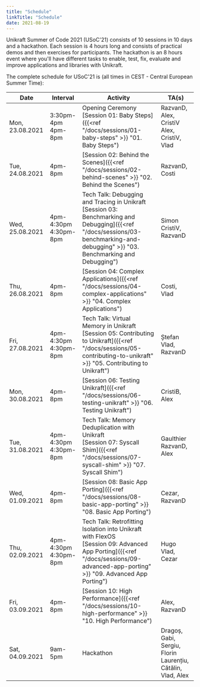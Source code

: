 ```yaml
---
title: "Schedule"
linkTitle: "Schedule"
date: 2021-08-19
---
```


Unikraft Summer of Code 2021 (USoC'21) consists of 10 sessions in 10 days and a hackathon.
Each session is 4 hours long and consists of practical demos and then exercises for participants.
The hackathon is an 8 hours event where you'll have different tasks to enable, test, fix, evaluate and improve applications and libraries with Unikraft.

The complete schedule for USoC'21 is (all times in CEST - Central European Summer Time):

| Date | Interval | Activity | TA(s) |
|------|----------|----------|-------------|
| Mon, 23.08.2021 | 3:30pm-4pm<br/> 4pm-8pm| Opening Ceremony<br/> [Session 01: Baby Steps]({{<ref "/docs/sessions/01-baby-steps" >}} "01. Baby Steps") | RazvanD, Alex, CristiV <br/> Alex, CristiV, Vlad |
| Tue, 24.08.2021 | 4pm-8pm | [Session 02: Behind the Scenes]({{<ref "/docs/sessions/02-behind-scenes" >}} "02. Behind the Scenes") | RazvanD, Costi |
| Wed, 25.08.2021 | 4pm-4:30pm<br/> 4:30pm-8pm | Tech Talk: Debugging and Tracing in Unikraft<br /> [Session 03: Benchmarking and Debugging]({{<ref "/docs/sessions/03-benchmarking-and-debugging" >}} "03. Benchmarking and Debugging") | Simon<br /> CristiV, RazvanD |
| Thu, 26.08.2021 | 4pm-8pm | [Session 04: Complex Applications]({{<ref "/docs/sessions/04-complex-applications" >}} "04. Complex Applications") | Costi, Vlad |
| Fri, 27.08.2021 | 4pm-4:30pm<br/> 4:30pm-8pm | Tech Talk: Virtual Memory in Unikraft<br/> [Session 05: Contributing to Unikraft]({{<ref "/docs/sessions/05-contributing-to-unikraft" >}} "05. Contributing to Unikraft") | Ștefan<br/> Vlad, RazvanD |
| Mon, 30.08.2021 | 4pm-8pm | [Session 06: Testing Unikraft]({{<ref "/docs/sessions/06-testing-unikraft" >}} "06. Testing Unikraft") | CristiB, Alex |
| Tue, 31.08.2021 | 4pm-4:30pm<br/> 4:30pm-8pm | Tech Talk: Memory Deduplication with Unikraft<br/> [Session 07: Syscall Shim]({{<ref "/docs/sessions/07-syscall-shim" >}} "07. Syscall Shim") | Gaulthier<br/> RazvanD, Alex |
| Wed, 01.09.2021 | 4pm-8pm | [Session 08: Basic App Porting]({{<ref "/docs/sessions/08-basic-app-porting" >}} "08. Basic App Porting") | Cezar, RazvanD |
| Thu, 02.09.2021 | 4pm-4:30pm<br/> 4:30pm-8pm | Tech Talk: Retrofitting Isolation into Unikraft with FlexOS<br/> [Session 09: Advanced App Porting]({{<ref "/docs/sessions/09-advanced-app-porting" >}} "09. Advanced App Porting") | Hugo<br/> Vlad, Cezar |
| Fri, 03.09.2021 | 4pm-8pm | [Session 10: High Performance]({{<ref "/docs/sessions/10-high-performance" >}} "10. High Performance") | Alex, RazvanD |
| Sat, 04.09.2021 | 9am-5pm | Hackathon | Dragoș, Gabi, Sergiu, Florin<br/>Laurențiu, Cătălin, Vlad, Alex |
